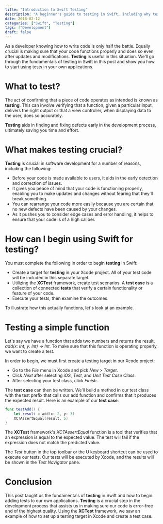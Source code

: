 ```yaml
---
title: "Introduction to Swift Testing"
description: "A beginner's guide to testing in Swift, including why testing is important and how to get started with writing and running tests using the XCTest framework."
date: 2018-02-12
categories: ["Swift", "Testing"]
tags: ["Development"]
draft: false
---
```


As a developer knowing how to write code is only half the battle. Equally crucial is making sure that your code functions properly and does so even after updates and modifications. **Testing** is useful in this situation. We'll go through the fundamentals of testing in Swift in this post and show you how to start using tests in your own applications.

# What to test?
The act of confirming that a piece of code operates as intended is known as **testing**. This can involve verifying that a function, given a particular input, delivers the right output or that a view controller, when displaying data to the user, does so accurately.

**Testing** aids in finding and fixing defects early in the development process, ultimately saving you time and effort.

# What makes testing crucial?
**Testing** is crucial in software development for a number of reasons, including the following:

* Before your code is made available to users, it aids in the early detection and correction of issues.
* It gives you peace of mind that your code is functioning properly, enabling you to make updates and changes without fearing that they'll break something.
* You can rearrange your code more easily because you are certain that no new defects have been caused by your changes.
* As it pushes you to consider edge cases and error handling, it helps to ensure that your code is of a high caliber.

# How can I begin using Swift for testing?
You must complete the following in order to begin **testing** in Swift:

* Create a target for **testing** in your Xcode project. All of your test code will be included in this separate target.
* Utilizing the **XCTest** framework, create test scenarios. A **test case** is a collection of connected **tests** that verify a certain functionality or feature of your code.
* Execute your tests, then examine the outcomes.

To illustrate how this actually functions, let's look at an example.

# Testing a simple function
Let's say we have a function that adds two numbers and returns the result, *add(x: Int, y: Int) -> Int*. To make sure that this function is operating properly, we want to create a test.

In order to begin, we must first create a testing target in our Xcode project:
* Go to the *File* menu in Xcode and pick *New > Target*.
* Click *Next* after selecting *iOS*, *Test*, and *Unit Test Case Class*.
* After selecting your test class, click *Finish*.

The **test case** can then be written. We'll build a method in our test class with the test prefix that calls our add function and confirms that it produces the expected result. Here is an example of our **test case**:
```swift
func testAdd() {
    let result = add(x: 2, y: 3)
    XCTAssertEqual(result, 5)
}
```
The **XCTest** framework's *XCTAssertEqual* function is a tool that verifies that an expression is equal to the expected value. The test will fail if the expression does not match the predicted value.

The *Test* button in the top toolbar or the U keyboard shortcut can be used to execute our tests. Our tests will be executed by Xcode, and the results will be shown in the *Test* *Navigator* pane.

# Conclusion
This post taught us the fundamentals of **testing** in Swift and how to begin adding tests to our own applications. **Testing** is a crucial step in the development process that assists us in making sure our code is error-free and of the highest quality. Using the **XCTest** framework, we saw an example of how to set up a testing target in Xcode and create a test case.